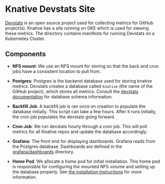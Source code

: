 # Knative Devstats Site

[Devstats](https://github.com/cncf/devstats) is an open source project used for
collecting metrics for GitHub project(s). Knative has a site running on GKE
which is used for viewing these metrics. The directory contains manifests for
running Devstats on a Kubernetes Cluster.

## Components

- **NFS mount**: We use an NFS mount for storing so that the back and cron jobs
  have a consistent location to pull from.

- **Postgres**: Postgres is the backend database used for storing knative
  metrics. Devstats creates a database called `knative` (the name of the GitHub
  project), which stores all metrics. Consult the
  [devstats documentation](https://github.com/cncf/devstats/blob/master/USAGE.md#database-structure)
  for database schema information.

- **Backfill Job**: A backfill job is ran once on creation to populate the
  database initially. This script can take a few hours. After it runs initially,
  the cron job populates the devstats going forward.

- **Cron Job**: We run devstats hourly through a cron job. This will poll
  metrics for all Knative repos and update the database accordingly.

- **Grafana**: The front end for displaying dashboards. Grafana reads from the
  Postgres database. Dashboards are defined in the
  [grafana/dashboards](grafana/dashboards/knative/) directory.

- **Home Pod**: We allocate a home pod for initial installation. This home pod
  is responsible for configuring the mounted NFS volume and setting up the
  database properly. See [the installation instructions](INSTALL.md) for more
  information.
